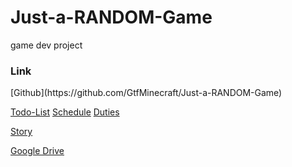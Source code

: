 # Just-a-RANDOM-Game
game dev project

<h3>Link</h3>
[Github](https://github.com/GtfMinecraft/Just-a-RANDOM-Game)

[Todo-List](https://docs.google.com/document/d/1oDFVAbXsU4-udteJj2iyICHenqA6hc_DGsovOCctYZE/edit?usp=sharing)
[Schedule](https://docs.google.com/document/d/1g32YC58d5cUzQGRr-CICB73JjRi5tnipBRBvgDTr7zg/edit?usp=sharing)
[Duties](https://docs.google.com/document/d/1pSt7acFpADaEi40_wudDs9zzCZqNBB_tZAea4qARM44/edit?usp=sharing)

[Story](https://docs.google.com/document/d/17q3B3J7-ifGZnYDPa9oxWDpIhMJfPJ_qVVtLJZiSa0c/edit?usp=sharing)

[Google Drive](https://drive.google.com/drive/folders/1wUxiWOuVGxcR1Dyet2pAv528f52lO0sf?usp=sharing)
